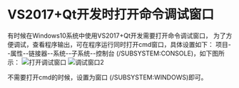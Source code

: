 # VS2017+Qt开发时打开命令调试窗口
有时候在Windows10系统中使用VS2017+Qt开发需要打开命令调试窗口，
为了方便调试，查看程序输出，可在程序运行同时打开cmd窗口，具体设置如下：
项目--属性--链接器--系统--子系统--控制台 (/SUBSYSTEM:CONSOLE)，如下图所示：
![打开调试窗口](https://img-blog.csdnimg.cn/20210416200924960.png?x-oss-process=image/watermark,type_ZmFuZ3poZW5naGVpdGk,shadow_10,text_aHR0cHM6Ly9ibG9nLmNzZG4ubmV0L2NjZjE5ODgxMDMw,size_16,color_FFFFFF,t_70)
![调试窗口2](https://img-blog.csdnimg.cn/20210416201045990.png?x-oss-process=image/watermark,type_ZmFuZ3poZW5naGVpdGk,shadow_10,text_aHR0cHM6Ly9ibG9nLmNzZG4ubmV0L2NjZjE5ODgxMDMw,size_16,color_FFFFFF,t_70)

不需要打开cmd的时候，设置为窗口 (/SUBSYSTEM:WINDOWS)即可。

